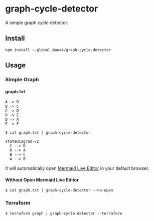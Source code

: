 # graph-cycle-detector
A simple graph cycle detector.

## Install

```
npm install --global @aux4/graph-cycle-detector
```

## Usage

### Simple Graph

#### graph.txt
```
A -> B
B -> C
C -> D
D -> E
D -> A
E -> F
```

```
$ cat graph.txt | graph-cycle-detector

stateDiagram-v2
  C --> D
  D --> A
  B --> C
  A --> B
```

It will automatically open [Mermaid Live Editor](https://mermaid.live/edit#pako:eNpFjstugzAQRX8FzTqEAilJvKiUhC676tabiR_YEmBkxpEixL_Hpoq6O3Pv0cwsIJxUwGAmJNVa7DwO-aPiY5bdsjz_ytqE7YaXhNcNbwkvG15hB4PyA1oZ9yyp4EBGDYoDiyiVxtATBz6uUcVA7vc5CmDkg9pBmOT_5XeopCXnf_5e2z58i99bA0xjP0exdyhVHBeg55Tkzs4UZeFGbbuUB9_H2BBNMyuKVO87Sybc98INxWylQU_mcW6KpmpOWNWqOdb4WddS3MvzSVeHUsvjR1khrOv6AvXhYCs) in your default browser.

#### Without Open Mermaid Live Editor

```
$ cat graph.txt | graph-cycle-detector --no-open
```

### Terraform

```
$ terraform graph | graph-cycle-detector --terraform
```